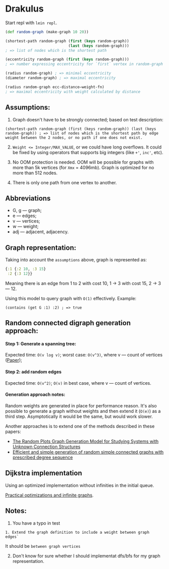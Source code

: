 # Drakulus

Start repl with `lein repl`.

```clojure
(def random-graph (make-graph 10 20))

(shortest-path random-graph (first (keys random-graph))
                            (last (keys random-graph)))
; => list of nodes which is the shortest path

(eccentricity random-graph (first (keys random-graph)))
; => number expressing eccentricity for `first` vertex in random-graph

(radius random-graph) ; => minimal eccentricity
(diameter random-graph) ; => maximal eccentricity

(radius random-graph ecc-distance—weight-fn) 
; => maximal eccentricity with weight calculated by distance
```

## Assumptions:

1. Graph doesn't have to be strongly connected; based on test description: 

```
(shortest-path random-graph (first (keys random-graph)) (last (keys random-graph)) ; => list of nodes which is the shortest path by edge weight between the 2 nodes, or no path if one does not exist.
```

2. `Weight <= Integer/MAX_VALUE`, or we could have long overflows. It could be
fixed by using operators that supports big integers (like `+'`, `inc'`, etc). 

3. No OOM protection is needed. OOM will be possible for graphs with more than 5k
vertices (for `Xmx` = 4096mb). Graph is optimized for no more than 512 nodes.

4. There is only one path from one vertex to another.

## Abbreviations

- G, g — graph;
- e — edges; 
- v — vertices;
- w — weight;
- adj — adjacent, adjacency.

## Graph representation:

Taking into account the `assumptions` above, graph is represented as: 

```clojure
{:1 {:2 10, :3 15}
 :2 {:3 12}}
```

Meaning there is an edge from 1 to 2 with cost 10, 1 -> 3 with cost 15, 2 -> 3 —
12. 

Using this model to query graph with `O(1)` effectively. Example:

`(contains (get G :1) :2) ; => true`

## Random connected digraph generation approach:

#### Step 1: Generate a spanning tree:

Expected time: `O(v log v)`; worst case: `O(v^3)`, where v — count of vertices
([Paper](https://www.cs.cmu.edu/~15859n/RelatedWork/Broder-GenRanSpanningTrees.pdf));

#### Step 2: add random edges 

Expected time: `O(v^2)`; `O(v)` in best case, where v — count of vertices.

#### Generation approach notes:

Random weights are generated in place for performance reason. It's also possible
to generate a graph without weights and then extend it (`O(e)`) as a third step.
Asymptotically it would be the same, but would work slower.

Another approaches is to extend one of the methods described in these papers:

- [The Random Plots Graph Generation Model for Studying Systems with Unknown Connection Structures](https://www.mdpi.com/1099-4300/24/2/297)
- [Efficient and simple generation of random simple connected graphs with
prescribed degree sequence](http://complexnetworks.fr/wp-content/uploads/2011/01/random.pdf)

## Dijkstra implementation

Using an optimized implementation without infinities in the initial queue.

[Practical optimizations and infinite
graphs](https://en.wikipedia.org/wiki/Dijkstra%27s_algorithm#cite_note-felner-9).

## Notes: 

1. You have a typo in test 
```
1. Extend the graph definition to include a weight between graph edges` 
```
It should be `between graph vertices`

2. Don't know for sure whether I should implementat dfs/bfs for my graph 
representation.

